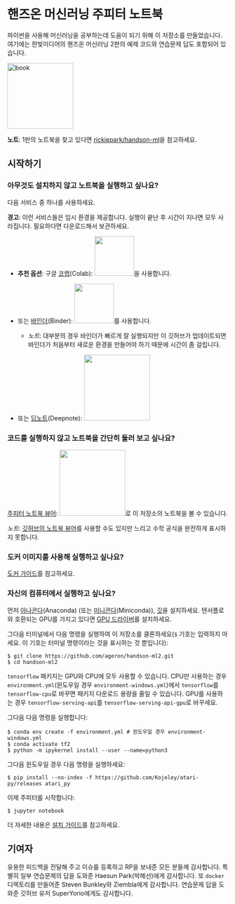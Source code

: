 핸즈온 머신러닝 주피터 노트북
==========================

파이썬을 사용해 머신러닝을 공부하는데 도움이 되기 위해 이 저장소를 만들었습니다. 여기에는 한빛미디어의 핸즈온 머신러닝 2판의 예제 코드와 연습문제 답도 포함되어 있습니다.

<img src="https://images-na.ssl-images-amazon.com/images/I/51aqYc1QyrL._SX379_BO1,204,203,200_.jpg" title="book" width="150" />

**노트**: 1판의 노트북을 찾고 있다면 [rickiepark/handson-ml](https://github.com/rickiepark/handson-ml)을 참고하세요.

## 시작하기

### 아무것도 설치하지 않고 노트북을 실행하고 싶나요?

다음 서비스 중 하나를 사용하세요.

**경고**: 이런 서비스들은 임시 환경을 제공합니다. 실행이 끝난 후 시간이 지나면 모두 사라집니다. 필요하다면 다운로드해서 보관하세요.

* **추천 옵션**: 구글 [코랩](https://colab.research.google.com/github/rickiepark/handson-ml2/blob/master/)(Colab):
<a href="https://colab.research.google.com/github/rickiepark/handson-ml2/blob/master/"><img src="https://colab.research.google.com/img/colab_favicon.ico" width="90" /></a>을 사용합니다.

* 또는 [바인더](https://mybinder.org/v2/gh/rickiepark/handson-ml2/master)(Binder):
<a href="https://mybinder.org/v2/gh/rickiepark/handson-ml2/master"><img src="https://matthiasbussonnier.com/posts/img/binder_logo_128x128.png" width="90" /></a>를 사용합니다.

  * _노트_: 대부분의 경우 바인더가 빠르게 잘 실행되지만 이 깃허브가 업데이트되면 바인더가 처음부터 새로운 환경을 만들어야 하기 때문에 시간이 좀 걸립니다.

* 또는 [딥노트](https://beta.deepnote.com/launch?template=data-science&url=https%3A//github.com/rickiepark/handson-ml2/blob/master/index.ipynb)(Deepnote):
<a href="https://beta.deepnote.com/launch?template=data-science&url=https%3A//github.com/rickiepark/handson-ml2/blob/master/index.ipynb"><img src="http://deepnote.com/logo.svg" width="150" /></a>

### 코드를 실행하지 않고 노트북을 간단히 둘러 보고 싶나요?

[주피터 노트북 뷰어](https://nbviewer.jupyter.org/github/rickiepark/handson-ml2/blob/master/index.ipynb):
<a href="https://nbviewer.jupyter.org/github/rickiepark/handson-ml2/blob/master/index.ipynb"><img src="https://jupyter.org/assets/nav_logo.svg" width="150" /></a>로 이 저장소의 노트북을 볼 수 있습니다.

_노트_: [깃허브의 노트북 뷰어](index.ipynb)를 사용할 수도 있지만 느리고 수학 공식을 완전하게 표시하지 못합니다.

### 도커 이미지를 사용해 실행하고 싶나요?

[도커 가이드](https://github.com/rickiepark/handson-ml2/tree/master/docker)를 참고하세요.

### 자신의 컴퓨터에서 실행하고 싶나요?

먼저 [아나콘다](https://www.anaconda.com/distribution/)(Anaconda) (또는 [미니콘다](https://docs.conda.io/en/latest/miniconda.html)(Miniconda)), [깃](https://git-scm.com/downloads)을 설치하세요. 텐서플로와 호환되는 GPU를 가지고 있다면 [GPU 드라이버](https://www.nvidia.com/Download/index.aspx)를 설치하세요.

그다음 터미널에서 다음 명령을 실행하여 이 저장소를 클론하세요(`$` 기호는 입력하지 마세요. 이 기호는 터미널 명령이라는 것을 표시하는 것 뿐입니다):

    $ git clone https://github.com/ageron/handson-ml2.git
    $ cd handson-ml2

`tensorflow` 패키지는 GPU와 CPU에 모두 사용할 수 있습니다. CPU만 사용하는 경우 `environment.yml`(윈도우일 경우 `environment-windows.yml`)에서 `tensorflow`를 `tensorflow-cpu`로 바꾸면 패키지 다운로드 용량을 줄일 수 있습니다. GPU를 사용하는 경우 `tensorflow-serving-api`를 `tensorflow-serving-api-gpu`로 바꾸세요.

그다음 다음 명령을 실행합니다:

    $ conda env create -f environment.yml # 윈도우일 경우 environment-windows.yml
    $ conda activate tf2
    $ python -m ipykernel install --user --name=python3

그다음 윈도우일 경우 다음 명령을 실행하세요:

    $ pip install --no-index -f https://github.com/Kojoley/atari-py/releases atari_py

이제 주피터를 시작합니다:

    $ jupyter notebook

더 자세한 내용은 [설치 가이드](INSTALL.md)를 참고하세요.

## 기여자

유용한 피드백을 전달해 주고 이슈를 등록하고 RP을 보내준 모든 분들께 감사합니다. 특별히 일부 연습문제의 답을 도와준 Haesun Park(박해선)에게 감사합니다. 또 `docker` 디렉토리를 만들어준 Steven Bunkley와 Ziembla에게 감사합니다. 연습문제 답을 도와준 깃허브 유저 SuperYorio에게도 감사합니다.